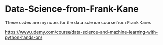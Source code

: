 # Data-Science-from-Frank-Kane
These codes are my notes for the data science course from Frank Kane.

https://www.udemy.com/course/data-science-and-machine-learning-with-python-hands-on/
